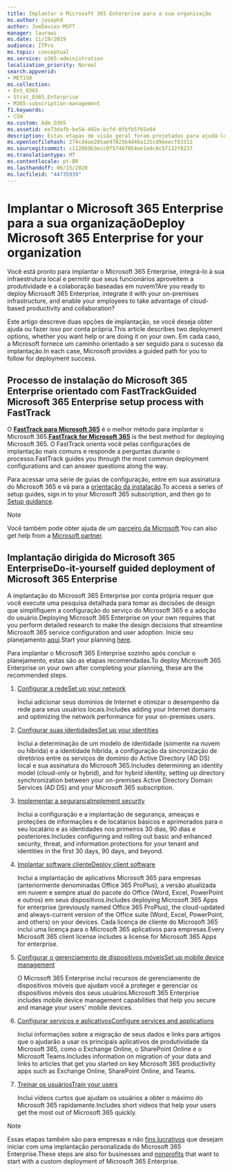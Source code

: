 ```yaml
---
title: Implantar o Microsoft 365 Enterprise para a sua organização
ms.author: josephd
author: JoeDavies-MSFT
manager: laurawi
ms.date: 11/19/2019
audience: ITPro
ms.topic: conceptual
ms.service: o365-administration
localization_priority: Normal
search.appverid:
- MET150
ms.collection:
- Ent_O365
- Strat_O365_Enterprise
- M365-subscription-management
f1.keywords:
- CSH
ms.custom: Adm_O365
ms.assetid: ee73dafb-be54-492e-bcfd-0fbfb5f65e94
description: Estas etapas de visão geral foram projetadas para ajudá-lo a configurar sua rede, criar suas identidades, implantar o Microsoft 365 aplicativos para empresas, migrar seus dados e ajudar as pessoas de sua organização a começar a usar o Microsoft 365.
ms.openlocfilehash: 274cd4ae285ae97825b4d46a125cd9eeecf83312
ms.sourcegitcommit: c112869b3ecc0f574b7054ee1edc8c57132f8237
ms.translationtype: MT
ms.contentlocale: pt-BR
ms.lasthandoff: 06/15/2020
ms.locfileid: "44735939"
---
```

# <a name="deploy-microsoft-365-enterprise-for-your-organization"></a><span data-ttu-id="40957-103">Implantar o Microsoft 365 Enterprise para a sua organização</span><span class="sxs-lookup"><span data-stu-id="40957-103">Deploy Microsoft 365 Enterprise for your organization</span></span>

<span data-ttu-id="40957-104">Você está pronto para implantar o Microsoft 365 Enterprise, integrá-lo à sua infraestrutura local e permitir que seus funcionários aproveitem a produtividade e a colaboração baseadas em nuvem?</span><span class="sxs-lookup"><span data-stu-id="40957-104">Are you ready to deploy Microsoft 365 Enterprise, integrate it with your on-premises infrastructure, and enable your employees to take advantage of cloud-based productivity and collaboration?</span></span>

<span data-ttu-id="40957-105">Este artigo descreve duas opções de implantação, se você deseja obter ajuda ou fazer isso por conta própria.</span><span class="sxs-lookup"><span data-stu-id="40957-105">This article describes two deployment options, whether you want help or are doing it on your own.</span></span> <span data-ttu-id="40957-106">Em cada caso, a Microsoft fornece um caminho orientado a ser seguido para o sucesso da implantação.</span><span class="sxs-lookup"><span data-stu-id="40957-106">In each case, Microsoft provides a guided path for you to follow for deployment success.</span></span>

## <a name="guided-microsoft-365-enterprise-setup-process-with-fasttrack"></a><span data-ttu-id="40957-107">Processo de instalação do Microsoft 365 Enterprise orientado com FastTrack</span><span class="sxs-lookup"><span data-stu-id="40957-107">Guided Microsoft 365 Enterprise setup process with FastTrack</span></span>

<span data-ttu-id="40957-108">O **[FastTrack para Microsoft 365](https://www.microsoft.com/fasttrack/microsoft-365)** é o melhor método para implantar o Microsoft 365.</span><span class="sxs-lookup"><span data-stu-id="40957-108">**[FastTrack for Microsoft 365](https://www.microsoft.com/fasttrack/microsoft-365)** is the best method for deploying Microsoft 365.</span></span> <span data-ttu-id="40957-109">O FastTrack orienta você pelas configurações de implantação mais comuns e responde a perguntas durante o processo.</span><span class="sxs-lookup"><span data-stu-id="40957-109">FastTrack guides you through the most common deployment configurations and can answer questions along the way.</span></span> 

<span data-ttu-id="40957-110">Para acessar uma série de guias de configuração, entre em sua assinatura do Microsoft 365 e vá para a [orientação da instalação](https://aka.ms/o365fasttrack).</span><span class="sxs-lookup"><span data-stu-id="40957-110">To access a series of setup guides, sign in to your Microsoft 365 subscription, and then go to [Setup guidance](https://aka.ms/o365fasttrack).</span></span>

>[!Note]
><span data-ttu-id="40957-111">Você também pode obter ajuda de um [parceiro da Microsoft](https://www.microsoft.com/solution-providers/home).</span><span class="sxs-lookup"><span data-stu-id="40957-111">You can also get help from a [Microsoft partner](https://www.microsoft.com/solution-providers/home).</span></span>
>

## <a name="do-it-yourself-guided-deployment-of-microsoft-365-enterprise"></a><span data-ttu-id="40957-112">Implantação dirigida do Microsoft 365 Enterprise</span><span class="sxs-lookup"><span data-stu-id="40957-112">Do-it-yourself guided deployment of Microsoft 365 Enterprise</span></span>

<span data-ttu-id="40957-113">A implantação do Microsoft 365 Enterprise por conta própria requer que você execute uma pesquisa detalhada para tomar as decisões de design que simplifiquem a configuração do serviço do Microsoft 365 e a adoção do usuário.</span><span class="sxs-lookup"><span data-stu-id="40957-113">Deploying Microsoft 365 Enterprise on your own requires that you perform detailed research to make the design decisions that streamline Microsoft 365 service configuration and user adoption.</span></span> <span data-ttu-id="40957-114">Inicie seu planejamento [aqui](get-your-organization-ready-for-office-365.md).</span><span class="sxs-lookup"><span data-stu-id="40957-114">Start your planning [here](get-your-organization-ready-for-office-365.md).</span></span>

<span data-ttu-id="40957-115">Para implantar o Microsoft 365 Enterprise sozinho após concluir o planejamento, estas são as etapas recomendadas.</span><span class="sxs-lookup"><span data-stu-id="40957-115">To deploy Microsoft 365 Enterprise on your own after completing your planning, these are the recommended steps.</span></span>

1. [<span data-ttu-id="40957-116">Configurar a rede</span><span class="sxs-lookup"><span data-stu-id="40957-116">Set up your network</span></span>](set-up-network-for-office-365.md)

   <span data-ttu-id="40957-117">Inclui adicionar seus domínios de Internet e otimizar o desempenho da rede para seus usuários locais.</span><span class="sxs-lookup"><span data-stu-id="40957-117">Includes adding your Internet domains and optimizing the network performance for your on-premises users.</span></span>
 
2. [<span data-ttu-id="40957-118">Configurar suas identidades</span><span class="sxs-lookup"><span data-stu-id="40957-118">Set up your identities</span></span>](protect-your-global-administrator-accounts.md)

   <span data-ttu-id="40957-119">Inclui a determinação de um modelo de identidade (somente na nuvem ou híbrida) e a identidade híbrida, a configuração da sincronização de diretórios entre os serviços de domínio do Active Directory (AD DS) local e sua assinatura do Microsoft 365.</span><span class="sxs-lookup"><span data-stu-id="40957-119">Includes determining an identity model (cloud-only or hybrid), and for hybrid identity, setting up directory synchronization between your on-premises Active Directory Domain Services (AD DS) and your Microsoft 365 subscription.</span></span>

3. [<span data-ttu-id="40957-120">Implementar a segurança</span><span class="sxs-lookup"><span data-stu-id="40957-120">Implement security</span></span>](https://docs.microsoft.com/office365/securitycompliance/security-roadmap)

   <span data-ttu-id="40957-121">Inclui a configuração e a implantação de segurança, ameaças e proteções de informações e de locatários básicos e aprimorados para o seu locatário e as identidades nos primeiros 30 dias, 90 dias e posteriores.</span><span class="sxs-lookup"><span data-stu-id="40957-121">Includes configuring and rolling out basic and enhanced security, threat, and information protections for your tenant and identities in the first 30 days, 90 days, and beyond.</span></span>
 
4. [<span data-ttu-id="40957-122">Implantar software cliente</span><span class="sxs-lookup"><span data-stu-id="40957-122">Deploy client software</span></span>](https://docs.microsoft.com/DeployOffice/deployment-guide-microsoft-365-apps)

   <span data-ttu-id="40957-123">Inclui a implantação de aplicativos Microsoft 365 para empresas (anteriormente denominadas Office 365 ProPlus), a versão atualizada em nuvem e sempre atual do pacote do Office (Word, Excel, PowerPoint e outros) em seus dispositivos.</span><span class="sxs-lookup"><span data-stu-id="40957-123">Includes deploying Microsoft 365 Apps for enterprise (previously named Office 365 ProPlus), the cloud-updated and always-current version of the Office suite (Word, Excel, PowerPoint, and others) on your devices.</span></span> <span data-ttu-id="40957-124">Cada licença de cliente do Microsoft 365 inclui uma licença para o Microsoft 365 aplicativos para empresas.</span><span class="sxs-lookup"><span data-stu-id="40957-124">Every Microsoft 365 client license includes a license for Microsoft 365 Apps for enterprise.</span></span>
 
5. [<span data-ttu-id="40957-125">Configurar o gerenciamento de dispositivos móveis</span><span class="sxs-lookup"><span data-stu-id="40957-125">Set up mobile device management</span></span>](https://support.office.com/article/set-up-mobile-device-management-mdm-in-office-365-dd892318-bc44-4eb1-af00-9db5430be3cd)

   <span data-ttu-id="40957-126">O Microsoft 365 Enterprise inclui recursos de gerenciamento de dispositivos móveis que ajudam você a proteger e gerenciar os dispositivos móveis dos seus usuários.</span><span class="sxs-lookup"><span data-stu-id="40957-126">Microsoft 365 Enterprise includes mobile device management capabilities that help you secure and manage your users' mobile devices.</span></span>
 
6. [<span data-ttu-id="40957-127">Configurar serviços e aplicativos</span><span class="sxs-lookup"><span data-stu-id="40957-127">Configure services and applications</span></span>](configure-services-and-applications.md)

   <span data-ttu-id="40957-128">Inclui informações sobre a migração de seus dados e links para artigos que o ajudarão a usar os principais aplicativos de produtividade da Microsoft 365, como o Exchange Online, o SharePoint Online e o Microsoft Teams.</span><span class="sxs-lookup"><span data-stu-id="40957-128">Includes information on migration of your data and links to articles that get you started on key Microsoft 365 productivity apps such as Exchange Online, SharePoint Online, and Teams.</span></span>
 
7. [<span data-ttu-id="40957-129">Treinar os usuários</span><span class="sxs-lookup"><span data-stu-id="40957-129">Train your users</span></span>](https://docs.microsoft.com/office365/admin/admin-overview/get-started-with-office-365#training-resources-for-your-users)

   <span data-ttu-id="40957-130">Inclui vídeos curtos que ajudam os usuários a obter o máximo do Microsoft 365 rapidamente.</span><span class="sxs-lookup"><span data-stu-id="40957-130">Includes short videos that help your users get the most out of Microsoft 365 quickly.</span></span>
 

>[!Note]
><span data-ttu-id="40957-131">Essas etapas também são para empresas e não [fins lucrativos](https://go.microsoft.com/fwlink/?LinkId=627221) que desejam iniciar com uma implantação personalizada do Microsoft 365 Enterprise.</span><span class="sxs-lookup"><span data-stu-id="40957-131">These steps are also for businesses and [nonprofits](https://go.microsoft.com/fwlink/?LinkId=627221) that want to start with a custom deployment of Microsoft 365 Enterprise.</span></span> 
>
